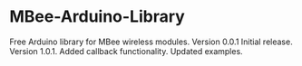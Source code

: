 # MBee-Arduino-Library
Free Arduino library for MBee wireless modules.
Version 0.0.1 Initial release.
Version 1.0.1. Added callback functionality. Updated examples.
